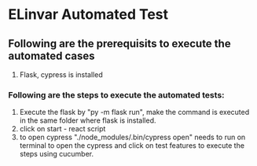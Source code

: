 # ELinvar Automated Test
## Following are the prerequisits to execute the automated cases
1. Flask, cypress is installed
### Following are the steps to execute the automated tests:
1. Execute the flask by "py -m flask run", make the command is executed in the same folder where flask is installed.
2. click on start - react script
3. to open cypress "./node_modules/.bin/cypress open" needs to run on terminal to open the cypress and click on test features to execute the steps using cucumber.
